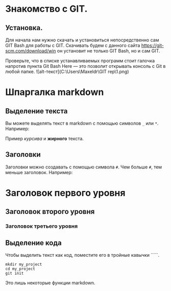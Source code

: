 # Знакомство с GIT.

## Установка.

Для начала нам нужно скачать и установиться непосредственно сам GIT Bash для работы с GIT. 
Скачивать будем с данного сайта https://git-scm.com/download/win он установит не только GIT Bash, но и сам GIT.

Проверьте, что в списке устанавливаемых программ стоит галочка напротив пункта Git Bash Here 
— это позволит открывать консоль с Git в любой папке.
![alt-текст](C:\Users\Maxeldr\GIT rep\1.png)

# Шпаргалка markdown

## Выделение текста

Вы можете выделять текст в markdown с помощью символов `_` или `*`. Например:

Пример _курсива_ и **жирного** текста.

## Заголовки

Заголовки можно создавать с помощью символа `#`. Чем больше `#`, тем меньше заголовок. Например:

# Заголовок первого уровня
## Заголовок второго уровня
### Заголовок третьего уровня

## Выделение кода

Чтобы выделить текст как код, поместите его в тройные кавычки `````. 

```
mkdir my_project
cd my_project
git init
```
Это лишь некоторые функции markdown.